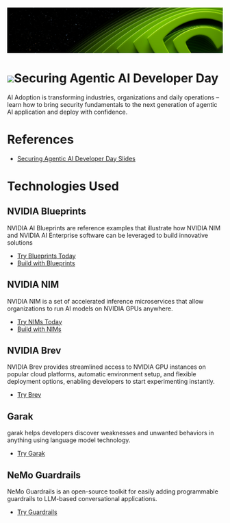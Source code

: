 ![NVIDIA Header](assets/header.png)
<h1><img align="center" src="https://github.com/user-attachments/assets/cbe0d62f-c856-4e0b-b3ee-6184b7c4d96f">Securing Agentic AI Developer Day</h1>

AI Adoption is transforming industries, organizations and daily operations – learn how to bring security fundamentals to the next generation of agentic AI application and deploy with confidence.

# References
- [Securing Agentic AI Developer Day Slides](assets/slides.pdf)

# Technologies Used 

## NVIDIA Blueprints
NVIDIA AI Blueprints are reference examples that illustrate how NVIDIA NIM and NVIDIA AI Enterprise software can be leveraged to build innovative solutions 
- [Try Blueprints Today](https://build.nvidia.com/blueprints)
 - [Build with Blueprints](https://github.com/NVIDIA-AI-Blueprints)

## NVIDIA NIM 
NVIDIA NIM is a set of accelerated inference microservices that allow organizations to run AI models on NVIDIA GPUs anywhere.
- [Try NIMs Today](https://catalog.ngc.nvidia.com/?filters=nvidia_nim|NVIDIA%20NIM|nimmcro_nvidia_nim,resourceType|Container|container)
- [Build with NIMs](https://build.nvidia.com/)

## NVIDIA Brev 
NVIDIA Brev provides streamlined access to NVIDIA GPU instances on popular cloud platforms, automatic environment setup, and flexible deployment options, enabling developers to start experimenting instantly.
- [Try Brev](https://developer.nvidia.com/brev)

## Garak 
garak helps developers discover weaknesses and unwanted behaviors in anything using language model technology.
- [Try Garak](https://github.com/NVIDIA/garak?tab=readme-ov-file)

## NeMo Guardrails
NeMo Guardrails is an open-source toolkit for easily adding programmable guardrails to LLM-based conversational applications.
- [Try Guardrails](https://github.com/NVIDIA/NeMo-Guardrails)


